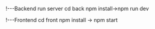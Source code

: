 !---Backend run server
cd back
npm install→npm run dev

!---Frontend
cd front
npm install → npm start
